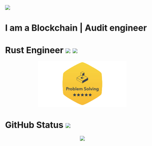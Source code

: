 <img src="https://capsule-render.vercel.app/api?type=waving&amp;color=7A92B8&amp;height=100&amp;section=header">

# I am a Blockchain | Audit engineer


# Rust Engineer ![](https://img.shields.io/badge/rust-%23000000.svg?style=for-the-badge&logo=rust&logoColor=white) ![](https://img.shields.io/badge/-Hackerrank-2EC866?style=for-the-badge&logo=HackerRank&logoColor=white)

<div id='profile-them' style='display: flex; flex-wrap: wrap; justify-content: center;' align='center'>
  <a target="_blank" href='https://www.hackerrank.com/profile/forever_xfactor'>
    <img height="150px" src='./assets/hackerrank-problem-solving.png' />
  </a>
</div>


# GitHub Status ![](https://komarev.com/ghpvc/?username=kindsecret&color=blueviolet)

<div id='profile-them' align='center'>
<!--   <a class='github-status' href='https://github.com/kindsecret'>
    <img height="180px" src='https://github-readme-stats.vercel.app/api?username=kindsecret&show_icons=true&theme=radical' />
  </a> -->
  <a class='Most-used-languages' href='https://github.com/kindsecret'>
    <img height="180px" id='github-status' src='https://github-readme-stats.vercel.app/api/top-langs/?username=kindsecret&layout=compact' />
  </a>
</div>
